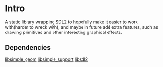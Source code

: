 # Intro
A static library wrapping SDL2 to hopefully make it easier to work with(harder to wreck with), and maybe in future add extra features, such as drawing primitives and other interesting graphical effects.

## Dependencies
[libsimple_geom](https://github.com/namark/libsimple_geom)
[libsimple_support](https://github.com/namark/libsimple_support)
[libsdl2](https://libsdl.org)
